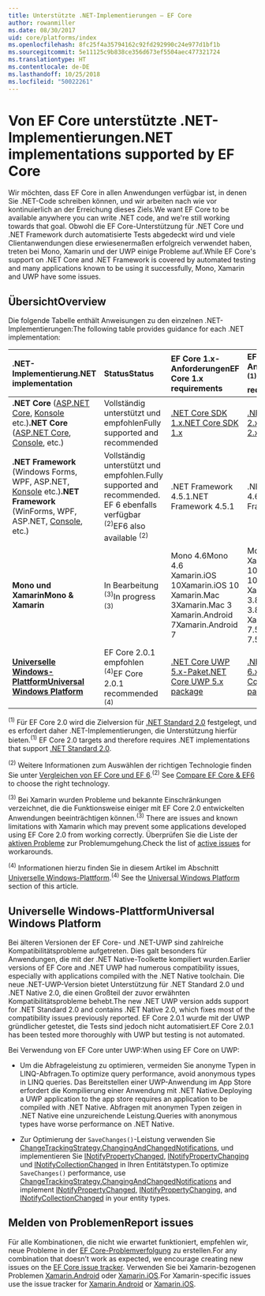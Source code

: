 ```yaml
---
title: Unterstützte .NET-Implementierungen – EF Core
author: rowanmiller
ms.date: 08/30/2017
uid: core/platforms/index
ms.openlocfilehash: 8fc25f4a35794162c92fd292990c24e977d1bf1b
ms.sourcegitcommit: 5e11125c9b838ce356d673ef5504aec477321724
ms.translationtype: HT
ms.contentlocale: de-DE
ms.lasthandoff: 10/25/2018
ms.locfileid: "50022261"
---
```

# <a name="net-implementations-supported-by-ef-core"></a><span data-ttu-id="0c62c-102">Von EF Core unterstützte .NET-Implementierungen</span><span class="sxs-lookup"><span data-stu-id="0c62c-102">.NET implementations supported by EF Core</span></span>

<span data-ttu-id="0c62c-103">Wir möchten, dass EF Core in allen Anwendungen verfügbar ist, in denen Sie .NET-Code schreiben können, und wir arbeiten nach wie vor kontinuierlich an der Erreichung dieses Ziels.</span><span class="sxs-lookup"><span data-stu-id="0c62c-103">We want EF Core to be available anywhere you can write .NET code, and we're still working towards that goal.</span></span> <span data-ttu-id="0c62c-104">Obwohl die EF Core-Unterstützung für .NET Core und .NET Framework durch automatisierte Tests abgedeckt wird und viele Clientanwendungen diese erwiesenermaßen erfolgreich verwendet haben, treten bei Mono, Xamarin und der UWP einige Probleme auf.</span><span class="sxs-lookup"><span data-stu-id="0c62c-104">While EF Core's support on .NET Core and .NET Framework is covered by automated testing and many applications known to be using it successfully, Mono, Xamarin and UWP have some issues.</span></span>

## <a name="overview"></a><span data-ttu-id="0c62c-105">Übersicht</span><span class="sxs-lookup"><span data-stu-id="0c62c-105">Overview</span></span>

<span data-ttu-id="0c62c-106">Die folgende Tabelle enthält Anweisungen zu den einzelnen .NET-Implementierungen:</span><span class="sxs-lookup"><span data-stu-id="0c62c-106">The following table provides guidance for each .NET implementation:</span></span>

| <span data-ttu-id="0c62c-107">.NET-Implementierung</span><span class="sxs-lookup"><span data-stu-id="0c62c-107">.NET implementation</span></span>                                                                                                  | <span data-ttu-id="0c62c-108">Status</span><span class="sxs-lookup"><span data-stu-id="0c62c-108">Status</span></span>                                                             | <span data-ttu-id="0c62c-109">EF Core 1.x-Anforderungen</span><span class="sxs-lookup"><span data-stu-id="0c62c-109">EF Core 1.x requirements</span></span>                                                                                | <span data-ttu-id="0c62c-110">EF Core 2.x-Anforderungen <sup>(1)</sup></span><span class="sxs-lookup"><span data-stu-id="0c62c-110">EF Core 2.x requirements <sup>(1)</sup></span></span>                                                                 |
|:---------------------------------------------------------------------------------------------------------------------|:-------------------------------------------------------------------|:--------------------------------------------------------------------------------------------------------|:--------------------------------------------------------------------------------------------------------|
| <span data-ttu-id="0c62c-111">**.NET Core** ([ASP.NET Core](../get-started/aspnetcore/index.md), [Konsole](../get-started/netcore/index.md) etc.)</span><span class="sxs-lookup"><span data-stu-id="0c62c-111">**.NET Core** ([ASP.NET Core](../get-started/aspnetcore/index.md), [Console](../get-started/netcore/index.md), etc.)</span></span> | <span data-ttu-id="0c62c-112">Vollständig unterstützt und empfohlen</span><span class="sxs-lookup"><span data-stu-id="0c62c-112">Fully supported and recommended</span></span>                                    | [<span data-ttu-id="0c62c-113">.NET Core SDK 1.x</span><span class="sxs-lookup"><span data-stu-id="0c62c-113">.NET Core SDK 1.x</span></span>](https://www.microsoft.com/net/core/)                                                | [<span data-ttu-id="0c62c-114">.NET Core SDK 2.x</span><span class="sxs-lookup"><span data-stu-id="0c62c-114">.NET Core SDK 2.x</span></span>](https://www.microsoft.com/net/core/)                                                |
| <span data-ttu-id="0c62c-115">**.NET Framework** (Windows Forms, WPF, ASP.NET, [Konsole](../get-started/full-dotnet/index.md) etc.)</span><span class="sxs-lookup"><span data-stu-id="0c62c-115">**.NET Framework** (WinForms, WPF, ASP.NET, [Console](../get-started/full-dotnet/index.md), etc.)</span></span>                    | <span data-ttu-id="0c62c-116">Vollständig unterstützt und empfohlen.</span><span class="sxs-lookup"><span data-stu-id="0c62c-116">Fully supported and recommended.</span></span> <span data-ttu-id="0c62c-117">EF 6 ebenfalls verfügbar <sup>(2)</sup></span><span class="sxs-lookup"><span data-stu-id="0c62c-117">EF6 also available <sup>(2)</sup></span></span> | <span data-ttu-id="0c62c-118">.NET Framework 4.5.1</span><span class="sxs-lookup"><span data-stu-id="0c62c-118">.NET Framework 4.5.1</span></span>                                                                                    | <span data-ttu-id="0c62c-119">.NET Framework 4.6.1</span><span class="sxs-lookup"><span data-stu-id="0c62c-119">.NET Framework 4.6.1</span></span>                                                                                    |
| <span data-ttu-id="0c62c-120">**Mono und Xamarin**</span><span class="sxs-lookup"><span data-stu-id="0c62c-120">**Mono & Xamarin**</span></span>                                                                                                   | <span data-ttu-id="0c62c-121">In Bearbeitung <sup>(3)</sup></span><span class="sxs-lookup"><span data-stu-id="0c62c-121">In progress <sup>(3)</sup></span></span>                                         | <span data-ttu-id="0c62c-122">Mono 4.6</span><span class="sxs-lookup"><span data-stu-id="0c62c-122">Mono 4.6</span></span> <br/> <span data-ttu-id="0c62c-123">Xamarin.iOS 10</span><span class="sxs-lookup"><span data-stu-id="0c62c-123">Xamarin.iOS 10</span></span> <br/> <span data-ttu-id="0c62c-124">Xamarin.Mac 3</span><span class="sxs-lookup"><span data-stu-id="0c62c-124">Xamarin.Mac 3</span></span> <br/> <span data-ttu-id="0c62c-125">Xamarin.Android 7</span><span class="sxs-lookup"><span data-stu-id="0c62c-125">Xamarin.Android 7</span></span>                               | <span data-ttu-id="0c62c-126">Mono 5.4</span><span class="sxs-lookup"><span data-stu-id="0c62c-126">Mono 5.4</span></span> <br/> <span data-ttu-id="0c62c-127">Xamarin.iOS 10.14</span><span class="sxs-lookup"><span data-stu-id="0c62c-127">Xamarin.iOS 10.14</span></span> <br/> <span data-ttu-id="0c62c-128">Xamarin.Mac 3.8</span><span class="sxs-lookup"><span data-stu-id="0c62c-128">Xamarin.Mac 3.8</span></span> <br/> <span data-ttu-id="0c62c-129">Xamarin.Android 7.5</span><span class="sxs-lookup"><span data-stu-id="0c62c-129">Xamarin.Android 7.5</span></span>                        |
| [<span data-ttu-id="0c62c-130">**Universelle Windows-Plattform**</span><span class="sxs-lookup"><span data-stu-id="0c62c-130">**Universal Windows Platform**</span></span>](../get-started/uwp/index.md)                                                        | <span data-ttu-id="0c62c-131">EF Core 2.0.1 empfohlen <sup>(4)</sup></span><span class="sxs-lookup"><span data-stu-id="0c62c-131">EF Core 2.0.1 recommended <sup>(4)</sup></span></span>                           | [<span data-ttu-id="0c62c-132">.NET Core UWP 5.x-Paket</span><span class="sxs-lookup"><span data-stu-id="0c62c-132">.NET Core UWP 5.x package</span></span>](https://www.nuget.org/packages/Microsoft.NETCore.UniversalWindowsPlatform/) | [<span data-ttu-id="0c62c-133">.NET Core UWP 6.x-Paket</span><span class="sxs-lookup"><span data-stu-id="0c62c-133">.NET Core UWP 6.x package</span></span>](https://www.nuget.org/packages/Microsoft.NETCore.UniversalWindowsPlatform/) |

<span data-ttu-id="0c62c-134"><sup>(1)</sup> Für EF Core 2.0 wird die Zielversion für [.NET Standard 2.0](https://docs.microsoft.com/dotnet/standard/net-standard) festgelegt, und es erfordert daher .NET-Implementierungen, die Unterstützung hierfür bieten.</span><span class="sxs-lookup"><span data-stu-id="0c62c-134"><sup>(1)</sup> EF Core 2.0 targets and therefore requires .NET implementations that support [.NET Standard 2.0](https://docs.microsoft.com/dotnet/standard/net-standard).</span></span>

<span data-ttu-id="0c62c-135"><sup>(2)</sup> Weitere Informationen zum Auswählen der richtigen Technologie finden Sie unter [Vergleichen von EF Core und EF 6](../../efcore-and-ef6/index.md).</span><span class="sxs-lookup"><span data-stu-id="0c62c-135"><sup>(2)</sup> See [Compare EF Core & EF6](../../efcore-and-ef6/index.md) to choose the right technology.</span></span>

<span data-ttu-id="0c62c-136"><sup>(3)</sup> Bei Xamarin wurden Probleme und bekannte Einschränkungen verzeichnet, die die Funktionsweise einiger mit EF Core 2.0 entwickelten Anwendungen beeinträchtigen können.</span><span class="sxs-lookup"><span data-stu-id="0c62c-136"><sup>(3)</sup> There are issues and known limitations with Xamarin which may prevent some applications developed using EF Core 2.0 from working correctly.</span></span> <span data-ttu-id="0c62c-137">Überprüfen Sie die Liste der [aktiven Probleme](https://github.com/aspnet/entityframeworkCore/issues?q=is%3Aopen+is%3Aissue+label%3Aarea-xamarin) zur Problemumgehung.</span><span class="sxs-lookup"><span data-stu-id="0c62c-137">Check the list of [active issues](https://github.com/aspnet/entityframeworkCore/issues?q=is%3Aopen+is%3Aissue+label%3Aarea-xamarin) for workarounds.</span></span>

<span data-ttu-id="0c62c-138"><sup>(4)</sup> Informationen hierzu finden Sie in diesem Artikel im Abschnitt [Universelle Windows-Plattform](#universal-windows-platform).</span><span class="sxs-lookup"><span data-stu-id="0c62c-138"><sup>(4)</sup> See the [Universal Windows Platform](#universal-windows-platform) section of this article.</span></span>

## <a name="universal-windows-platform"></a><span data-ttu-id="0c62c-139">Universelle Windows-Plattform</span><span class="sxs-lookup"><span data-stu-id="0c62c-139">Universal Windows Platform</span></span>

<span data-ttu-id="0c62c-140">Bei älteren Versionen der EF Core- und .NET-UWP sind zahlreiche Kompatibilitätsprobleme aufgetreten. Dies galt besonders für Anwendungen, die mit der .NET Native-Toolkette kompiliert wurden.</span><span class="sxs-lookup"><span data-stu-id="0c62c-140">Earlier versions of EF Core and .NET UWP had numerous compatibility issues, especially with applications compiled with the .NET Native toolchain.</span></span> <span data-ttu-id="0c62c-141">Die neue .NET-UWP-Version bietet Unterstützung für .NET Standard 2.0 und .NET Native 2.0, die einen Großteil der zuvor erwähnten Kompatibilitätsprobleme behebt.</span><span class="sxs-lookup"><span data-stu-id="0c62c-141">The new .NET UWP version adds support for .NET Standard 2.0 and contains .NET Native 2.0, which fixes most of the compatibility issues previously reported.</span></span> <span data-ttu-id="0c62c-142">EF Core 2.0.1 wurde mit der UWP gründlicher getestet, die Tests sind jedoch nicht automatisiert.</span><span class="sxs-lookup"><span data-stu-id="0c62c-142">EF Core 2.0.1 has been tested more thoroughly with UWP but testing is not automated.</span></span>

<span data-ttu-id="0c62c-143">Bei Verwendung von EF Core unter UWP:</span><span class="sxs-lookup"><span data-stu-id="0c62c-143">When using EF Core on UWP:</span></span>

* <span data-ttu-id="0c62c-144">Um die Abfrageleistung zu optimieren, vermeiden Sie anonyme Typen in LINQ-Abfragen.</span><span class="sxs-lookup"><span data-stu-id="0c62c-144">To optimize query performance, avoid anonymous types in LINQ queries.</span></span> <span data-ttu-id="0c62c-145">Das Bereitstellen einer UWP-Anwendung im App Store erfordert die Kompilierung einer Anwendung mit .NET Native.</span><span class="sxs-lookup"><span data-stu-id="0c62c-145">Deploying a UWP application to the app store requires an application to be compiled with .NET Native.</span></span> <span data-ttu-id="0c62c-146">Abfragen mit anonymen Typen zeigen in .NET Native eine unzureichende Leistung.</span><span class="sxs-lookup"><span data-stu-id="0c62c-146">Queries with anonymous types have worse performance on .NET Native.</span></span>

* <span data-ttu-id="0c62c-147">Zur Optimierung der `SaveChanges()`-Leistung verwenden Sie [ChangeTrackingStrategy.ChangingAndChangedNotifications](/dotnet/api/microsoft.entityframeworkcore.changetrackingstrategy), und implementieren Sie [INotifyPropertyChanged](https://msdn.microsoft.com/library/system.componentmodel.inotifypropertychanged.aspx), [INotifyPropertyChanging](https://msdn.microsoft.com/library/system.componentmodel.inotifypropertychanging.aspx) und [INotifyCollectionChanged](https://msdn.microsoft.com/library/system.collections.specialized.inotifycollectionchanged.aspx) in Ihren Entitätstypen.</span><span class="sxs-lookup"><span data-stu-id="0c62c-147">To optimize `SaveChanges()` performance, use [ChangeTrackingStrategy.ChangingAndChangedNotifications](/dotnet/api/microsoft.entityframeworkcore.changetrackingstrategy) and implement [INotifyPropertyChanged](https://msdn.microsoft.com/library/system.componentmodel.inotifypropertychanged.aspx), [INotifyPropertyChanging](https://msdn.microsoft.com/library/system.componentmodel.inotifypropertychanging.aspx), and [INotifyCollectionChanged](https://msdn.microsoft.com/library/system.collections.specialized.inotifycollectionchanged.aspx) in your entity types.</span></span>

## <a name="report-issues"></a><span data-ttu-id="0c62c-148">Melden von Problemen</span><span class="sxs-lookup"><span data-stu-id="0c62c-148">Report issues</span></span>

<span data-ttu-id="0c62c-149">Für alle Kombinationen, die nicht wie erwartet funktioniert, empfehlen wir, neue Probleme in der [EF Core-Problemverfolgung](https://github.com/aspnet/entityframeworkcore/issues/new) zu erstellen.</span><span class="sxs-lookup"><span data-stu-id="0c62c-149">For any combination that doesn’t work as expected, we encourage creating new issues on the [EF Core issue tracker](https://github.com/aspnet/entityframeworkcore/issues/new).</span></span> <span data-ttu-id="0c62c-150">Verwenden Sie bei Xamarin-bezogenen Problemen [Xamarin.Android](https://github.com/xamarin/xamarin-android/issues/new) oder [Xamarin.iOS](https://github.com/xamarin/xamarin-macios/issues/new).</span><span class="sxs-lookup"><span data-stu-id="0c62c-150">For Xamarin-specific issues use the issue tracker for [Xamarin.Android](https://github.com/xamarin/xamarin-android/issues/new) or [Xamarin.iOS](https://github.com/xamarin/xamarin-macios/issues/new).</span></span>

